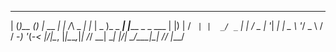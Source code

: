    ___  _      _ _        _      _       _      ___         _              
  |   \(_)__ _(_) |_ __ _| |    /_\  _ _| |_   | _ )_ _ ___| |_____ _ _ ___
  | |) | / _` | |  _/ _` | |   / _ \| '_|  _|  | _ \ '_/ _ \ / / -_) '_(_-<
  |___/|_\__, |_|\__\__,_|_|  /_/ \_\_|  \__|  |___/_| \___/_\_\___|_| /__/
         |___/         

